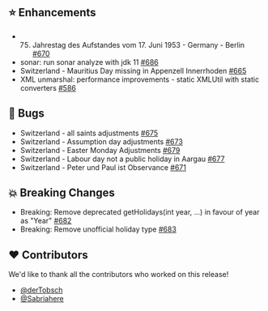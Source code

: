 ## ⭐ Enhancements

- 75. Jahrestag des Aufstandes vom 17. Juni 1953 - Germany - Berlin [#670](https://github.com/focus-shift/jollyday/issues/670)
- sonar: run sonar analyze with jdk 11 [#686](https://github.com/focus-shift/jollyday/pull/686)
- Switzerland - Mauritius Day missing in Appenzell Innerrhoden [#665](https://github.com/focus-shift/jollyday/pull/665)
- XML unmarshal: performance improvements - static XMLUtil with static converters [#586](https://github.com/focus-shift/jollyday/pull/586)

## 🐞 Bugs

- Switzerland - all saints adjustments [#675](https://github.com/focus-shift/jollyday/issues/675)
- Switzerland - Assumption day adjustments [#673](https://github.com/focus-shift/jollyday/issues/673)
- Switzerland - Easter Monday Adjustments [#679](https://github.com/focus-shift/jollyday/issues/679)
- Switzerland - Labour day not a public holiday in Aargau [#677](https://github.com/focus-shift/jollyday/issues/677)
- Switzerland - Peter und Paul ist Observance [#671](https://github.com/focus-shift/jollyday/issues/671)

## 💥 Breaking Changes

- Breaking: Remove deprecated getHolidays(int year, ...) in favour of year as "Year" [#682](https://github.com/focus-shift/jollyday/issues/682)
- Breaking: Remove unofficial holiday type [#683](https://github.com/focus-shift/jollyday/issues/683)

## ❤️ Contributors

We'd like to thank all the contributors who worked on this release!

- [@derTobsch](https://github.com/derTobsch)
- [@Sabriahere](https://github.com/Sabriahere)
